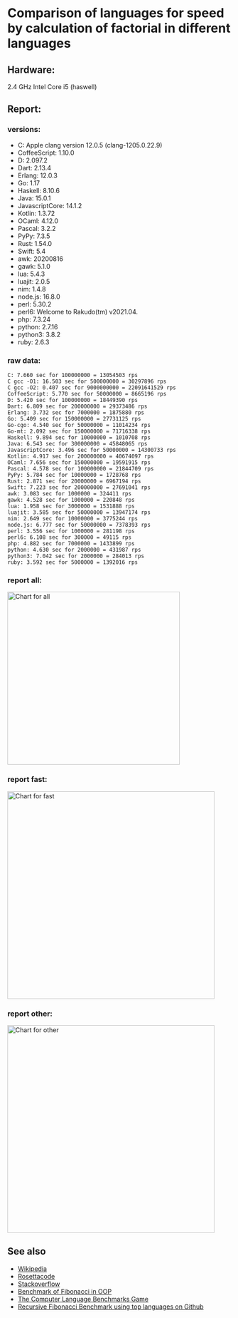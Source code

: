 Comparison of languages for speed by calculation of factorial in different languages
====================================================================================

Hardware:
---------
2.4 GHz Intel Core i5 (haswell)

Report:
-------
### versions:

  * C: Apple clang version 12.0.5 (clang-1205.0.22.9)
  * CoffeeScript: 1.10.0
  * D: 2.097.2
  * Dart: 2.13.4
  * Erlang: 12.0.3
  * Go: 1.17
  * Haskell: 8.10.6
  * Java: 15.0.1
  * JavascriptCore: 14.1.2
  * Kotlin: 1.3.72
  * OCaml: 4.12.0
  * Pascal: 3.2.2
  * PyPy: 7.3.5
  * Rust: 1.54.0
  * Swift: 5.4
  * awk: 20200816
  * gawk: 5.1.0
  * lua: 5.4.3
  * luajit: 2.0.5
  * nim: 1.4.8
  * node.js: 16.8.0
  * perl: 5.30.2
  * perl6: Welcome to Rakudo(tm) v2021.04.
  * php: 7.3.24
  * python: 2.7.16
  * python3: 3.8.2
  * ruby: 2.6.3


### raw data:

    C: 7.660 sec for 100000000 = 13054503 rps
    C gcc -O1: 16.503 sec for 500000000 = 30297896 rps
    C gcc -O2: 0.407 sec for 9000000000 = 22091641529 rps
    CoffeeScript: 5.770 sec for 50000000 = 8665196 rps
    D: 5.420 sec for 100000000 = 18449390 rps
    Dart: 6.809 sec for 200000000 = 29373486 rps
    Erlang: 3.732 sec for 7000000 = 1875880 rps
    Go: 5.409 sec for 150000000 = 27731125 rps
    Go-cgo: 4.540 sec for 50000000 = 11014234 rps
    Go-mt: 2.092 sec for 150000000 = 71716338 rps
    Haskell: 9.894 sec for 10000000 = 1010708 rps
    Java: 6.543 sec for 300000000 = 45848065 rps
    JavascriptCore: 3.496 sec for 50000000 = 14300733 rps
    Kotlin: 4.917 sec for 200000000 = 40674097 rps
    OCaml: 7.656 sec for 150000000 = 19591915 rps
    Pascal: 4.578 sec for 100000000 = 21844709 rps
    PyPy: 5.784 sec for 10000000 = 1728768 rps
    Rust: 2.871 sec for 20000000 = 6967194 rps
    Swift: 7.223 sec for 200000000 = 27691041 rps
    awk: 3.083 sec for 1000000 = 324411 rps
    gawk: 4.528 sec for 1000000 = 220848 rps
    lua: 1.958 sec for 3000000 = 1531888 rps
    luajit: 3.585 sec for 50000000 = 13947174 rps
    nim: 2.649 sec for 10000000 = 3775244 rps
    node.js: 6.777 sec for 50000000 = 7378393 rps
    perl: 3.556 sec for 1000000 = 281198 rps
    perl6: 6.108 sec for 300000 = 49115 rps
    php: 4.882 sec for 7000000 = 1433899 rps
    python: 4.630 sec for 2000000 = 431987 rps
    python3: 7.042 sec for 2000000 = 284013 rps
    ruby: 3.592 sec for 5000000 = 1392016 rps


### report all:

<img alt="Chart for all" width="388" src="https://chart.googleapis.com/chart?cht=bhs&chs=582x515&chd=t%3A71716338%2C45848064%2C40674096%2C30297896%2C29373486%2C27731125%2C27691040%2C21844708%2C19591915%2C18449390%2C14300733%2C13947173%2C13054502%2C11014234%2C8665196%2C7378392%2C6967194%2C3775244%2C1875880%2C1728767%2C1531888%2C1433898%2C1392015%2C1010707%2C431986%2C324410%2C284012%2C281197%2C220848&chco=4d89f9&chbh=12&chds=0,71716338.3588318&chxt=x,y,r&chxl=1%3A%7Cgawk%7Cperl%7Cpython3%7Cawk%7Cpython%7CHaskell%7Cruby%7Cphp%7Clua%7CPyPy%7CErlang%7Cnim%7CRust%7Cnode.js%7CCoffeeScript%7CGo-cgo%7CC%7Cluajit%7CJavascriptCore%7CD%7COCaml%7CPascal%7CSwift%7CGo%7CDart%7CC%20gcc%20-O1%7CKotlin%7CJava%7CGo-mt%7C2%3A%7C220848%20rps%7C281197%20rps%7C284012%20rps%7C324410%20rps%7C431986%20rps%7C1010707%20rps%7C1392015%20rps%7C1433898%20rps%7C1531888%20rps%7C1728767%20rps%7C1875880%20rps%7C3775244%20rps%7C6967194%20rps%7C7378392%20rps%7C8665196%20rps%7C11014234%20rps%7C13054502%20rps%7C13947173%20rps%7C14300733%20rps%7C18449390%20rps%7C19591915%20rps%7C21844708%20rps%7C27691040%20rps%7C27731125%20rps%7C29373486%20rps%7C30297896%20rps%7C40674096%20rps%7C45848064%20rps%7C71716338%20rps%7C0%3A%7C0%20%25%7C10%20%25%7C20%20%25%7C30%20%25%7C40%20%25%7C50%20%25%7C60%20%25%7C70%20%25%7C80%20%25%7C90%20%25%7C100%20%25">

### report fast:

<img alt="Chart for fast" width="466" src="https://chart.googleapis.com/chart?cht=bhs&chs=700x328&chd=t%3A71716338%2C45848064%2C40674096%2C30297896%2C29373486%2C27731125%2C27691040%2C21844708%2C19591915%2C18449390%2C14300733%2C13947173%2C13054502%2C11014234%2C8665196%2C7378392%2C6967194%2C3775244&chco=4d89f9&chbh=12&chds=0,71716338.3588318&chxt=x,y,r&chxl=1%3A%7Cnim%7CRust%7Cnode.js%7CCoffeeScript%7CGo-cgo%7CC%7Cluajit%7CJavascriptCore%7CD%7COCaml%7CPascal%7CSwift%7CGo%7CDart%7CC%20gcc%20-O1%7CKotlin%7CJava%7CGo-mt%7C2%3A%7C3775244%20rps%7C6967194%20rps%7C7378392%20rps%7C8665196%20rps%7C11014234%20rps%7C13054502%20rps%7C13947173%20rps%7C14300733%20rps%7C18449390%20rps%7C19591915%20rps%7C21844708%20rps%7C27691040%20rps%7C27731125%20rps%7C29373486%20rps%7C30297896%20rps%7C40674096%20rps%7C45848064%20rps%7C71716338%20rps%7C0%3A%7C0%20%25%7C10%20%25%7C20%20%25%7C30%20%25%7C40%20%25%7C50%20%25%7C60%20%25%7C70%20%25%7C80%20%25%7C90%20%25%7C100%20%25">

### report other:

<img alt="Chart for other" width="466" src="https://chart.googleapis.com/chart?cht=bhs&chs=700x209&chd=t%3A1875880%2C1728767%2C1531888%2C1433898%2C1392015%2C1010707%2C431986%2C324410%2C284012%2C281197%2C220848&chco=4d89f9&chbh=12&chds=0,1875880.39086487&chxt=x,y,r&chxl=1%3A%7Cgawk%7Cperl%7Cpython3%7Cawk%7Cpython%7CHaskell%7Cruby%7Cphp%7Clua%7CPyPy%7CErlang%7C2%3A%7C220848%20rps%7C281197%20rps%7C284012%20rps%7C324410%20rps%7C431986%20rps%7C1010707%20rps%7C1392015%20rps%7C1433898%20rps%7C1531888%20rps%7C1728767%20rps%7C1875880%20rps%7C0%3A%7C0%20%25%7C10%20%25%7C20%20%25%7C30%20%25%7C40%20%25%7C50%20%25%7C60%20%25%7C70%20%25%7C80%20%25%7C90%20%25%7C100%20%25">



See also
--------

  * [Wikipedia](http://en.wikipedia.org/wiki/Factorial)
  * [Rosettacode](http://rosettacode.org/wiki/Factorial)
  * [Stackoverflow](http://stackoverflow.com/questions/23930/factorial-algorithms-in-different-languages)
  * [Benchmark of Fibonacci in OOP](https://github.com/Balancer/benchmarks-fib-obj)
  * [The Computer Language Benchmarks Game](http://benchmarksgame.alioth.debian.org)
  * [Recursive Fibonacci Benchmark using top languages on Github](https://github.com/drujensen/fib)
